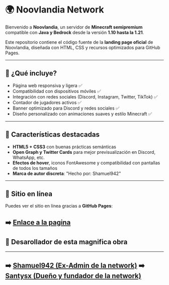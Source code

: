 # 🌍 Noovlandia Network

Bienvenido a **Noovlandia**, un servidor de **Minecraft semipremium** compatible con **Java y Bedrock** desde la versión **1.10 hasta la 1.21**.

Este repositorio contiene el código fuente de la **landing page oficial** de Noovlandia, diseñada con HTML, CSS y recursos optimizados para GitHub Pages.

---

## 🚀 ¿Qué incluye?

- Página web responsiva y ligera ✅  
- Compatibilidad con dispositivos móviles ✅  
- Integración con redes sociales (Discord, Instagram, Twitter, TikTok) ✅  
- Contador de jugadores activos ✅  
- Banner optimizado para Discord y redes sociales ✅  
- Diseño personalizado con animaciones suaves y estilo Minecraft ✅

---

## 🧾 Características destacadas

- **HTML5 + CSS3** con buenas prácticas semánticas
- **Open Graph y Twitter Cards** para mejor previsualización en Discord, WhatsApp, etc.
- **Efectos de hover**, iconos FontAwesome y compatibilidad con pantallas de todos los tamaños
- **Marca de autor discreta**: "Hecho por: Shamuel942"

---

## 🔗 Sitio en línea

Puedes ver el sitio en línea gracias a **GitHub Pages**:

➡️ [Enlace a la pagina](https://noovlandia.fun/)
---

## 📁 Desarollador de esta magnifica obra
---
➡️ [Shamuel942 (Ex-Admin de la network)](https://github.com/Shamuel942/)
➡️ [Santysx (Dueño y fundador de la network)](https://github.com/Santysx/)
---
